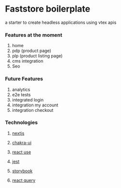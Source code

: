 # Faststore boilerplate

a starter to create headless applications using vtex apis

### Features at the moment

1. home
2. pdp (product page)
3. plp (product listing page)
4. cms integration
5. Seo

### Future Features

1. analytics
2. e2e tests
3. integrated login
4. integration my account
5. integration checkout

### Technologies

1.  [nextjs](https://nextjs.org/)

2.  [chakra-ui](https://chakra-ui.com/)

3.  [react use](https://github.com/streamich/react-use)

4.  [jest](https://jestjs.io/pt-BR/)

5.  [storybook](https://storybook.js.org/)

6.  [react query](https://tanstack.com/query/v3/)
